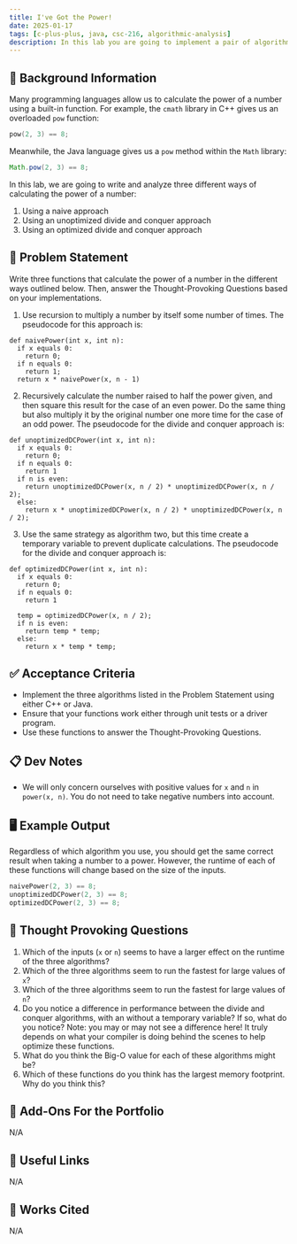 ```yaml
---
title: I've Got the Power!
date: 2025-01-17
tags: [c-plus-plus, java, csc-216, algorithmic-analysis]
description: In this lab you are going to implement a pair of algorithms that compute the power of a number. Each of these algorithms has a different complexity.
---
```


## 🔖 Background Information

Many programming languages allow us to calculate the power of a number using a built-in function. For example, the `cmath` library in C++ gives us an overloaded `pow` function:

```cpp
pow(2, 3) == 8;
```

Meanwhile, the Java language gives us a `pow` method within the `Math` library:

```java
Math.pow(2, 3) == 8;
```

In this lab, we are going to write and analyze three different ways of calculating the power of a number:

1. Using a naive approach
2. Using an unoptimized divide and conquer approach
3. Using an optimized divide and conquer approach

## 🎯 Problem Statement

Write three functions that calculate the power of a number in the different ways outlined below. Then, answer the Thought-Provoking Questions based on your implementations.

1. Use recursion to multiply a number by itself some number of times. The pseudocode for this approach is:

```text
def naivePower(int x, int n):
  if x equals 0:
    return 0;
  if n equals 0:
    return 1;
  return x * naivePower(x, n - 1)
```

2. Recursively calculate the number raised to half the power given, and then square this result for the case of an even power. Do the same thing but also multiply it by the original number one more time for the case of an odd power. The pseudocode for the divide and conquer approach is:

```text
def unoptimizedDCPower(int x, int n):
  if x equals 0:
    return 0;
  if n equals 0:
    return 1
  if n is even:
    return unoptimizedDCPower(x, n / 2) * unoptimizedDCPower(x, n / 2);
  else:
    return x * unoptimizedDCPower(x, n / 2) * unoptimizedDCPower(x, n / 2);
```

3. Use the same strategy as algorithm two, but this time create a temporary variable to prevent duplicate calculations. The pseudocode for the divide and conquer approach is:

```text
def optimizedDCPower(int x, int n):
  if x equals 0:
    return 0;
  if n equals 0:
    return 1

  temp = optimizedDCPower(x, n / 2);
  if n is even:
    return temp * temp;
  else:
    return x * temp * temp;
```

## ✅ Acceptance Criteria

* Implement the three algorithms listed in the Problem Statement using either C++ or Java.
* Ensure that your functions work either through unit tests or a driver program.
* Use these functions to answer the Thought-Provoking Questions.

## 📋 Dev Notes

* We will only concern ourselves with positive values for `x` and `n` in `power(x, n)`. You do not need to take negative numbers into account.

## 🖥️ Example Output

Regardless of which algorithm you use, you should get the same correct result when taking a number to a power. However, the runtime of each of these functions will change based on the size of the inputs.

```cpp
naivePower(2, 3) == 8;
unoptimizedDCPower(2, 3) == 8;
optimizedDCPower(2, 3) == 8;
```

## 📝 Thought Provoking Questions

1. Which of the inputs (`x` or `n`) seems to have a larger effect on the runtime of the three algorithms?
1. Which of the three algorithms seem to run the fastest for large values of `x`?
1. Which of the three algorithms seem to run the fastest for large values of `n`?
1. Do you notice a difference in performance between the divide and conquer algorithms, with an without a temporary variable? If so, what do you notice? Note: you may or may not see a difference here! It truly depends on what your compiler is doing behind the scenes to help optimize these functions.
1. What do you think the Big-O value for each of these algorithms might be?
1. Which of these functions do you think has the largest memory footprint. Why do you think this?

## 💼 Add-Ons For the Portfolio

N/A

## 🔗 Useful Links

N/A

## 📘 Works Cited

N/A
